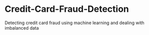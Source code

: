 # Credit-Card-Fraud-Detection
Detecting credit card fraud using machine learning and dealing with imbalanced data
